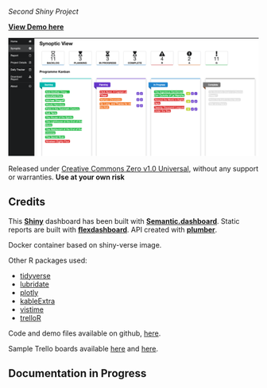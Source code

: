 *Second Shiny Project*

[**View Demo here**](https://carlosyanezs.shinyapps.io/PMDashboard/)

![screenshot](./screenshot.png "Screenshot")

Released under [Creative Commons Zero v1.0 Universal](https://github.com/carlosyanez/pm-dashboard/blob/master/LICENSE), without any support or warranties. **Use at your own risk**


## Credits

This [**Shiny**](https://shiny.rstudio.com/) dashboard has been built with [**Semantic.dashboard**](https://appsilon.github.io/semantic.dashboard/). Static reports are built with [**flexdashboard**](https://rmarkdown.rstudio.com/flexdashboard/). API created with [**plumber**](https://www.rplumber.io/).

Docker container based on shiny-verse image.

Other R packages used:

-  [tidyverse](https://www.tidyverse.org/)
-  [lubridate](https://lubridate.tidyverse.org/)
-  [plotly](https://plotly.com/r/)
-  [kableExtra](https://cran.r-project.org/web/packages/kableExtra/vignettes/awesome_table_in_html.html)
-  [vistime](https://github.com/shosaco/vistime)
-  [trelloR](https://github.com/jchrom/trelloR)

Code and demo files available on github, [here](https://github.com/carlosyanez/pm-dashboard).

Sample Trello boards available [here](https://trello.com/b/duGhq8WO/sampleprogramme) and [here](https://trello.com/b/TbX6eSVC/sampleproject).

## Documentation in Progress
